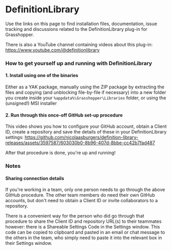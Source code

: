 # DefinitionLibrary
Use the links on this page to find installation files, documentation, issue tracking and discussions related to the DefinitionLibrary plug-in for Grasshopper.

There is also a YouTube channel containing videos about this plug-in: https://www.youtube.com/@definitionlibrary

### How to get yourself up and running with DefinitionLibrary
#### 1. Install using one of the binaries
Either as a YAK package, manually using the ZIP package by extracting the files and copying (and unblocking file-by-file if necessary) into a new folder you create inside your `%appdata%\Grasshopper\Libraries` folder, or using the (unsigned!) MSI installer

#### 2. Run through this once-off GitHub set-up procedure
This video shows you how to configure your GitHub account, obtain a Client ID, create a repository and save the details of these in your DefinitionLibrary settings:
https://github.com/nicolaasburgers/definition-library-releases/assets/3597587/603030b0-8b96-407d-8bbe-cc42b7fad487

After that procedure is done, you're up and running!

### Notes
#### Sharing connection details
If you're working in a team, only one person needs to go through the above GitHub procedure.  The other team members do need their own GitHub accounts, but don't need to obtain a Client ID or invite collaborators to a repository.  

There is a convenient way for the person who did go through that procedure to share the Client ID and repository URL(s) to their teammates however: there is a Shareable Settings Code in the Settings window.  This code can be copied to clipboard and pasted in an email or chat message to the others in the team, who simply need to paste it into the relevant box in their Settings window.


